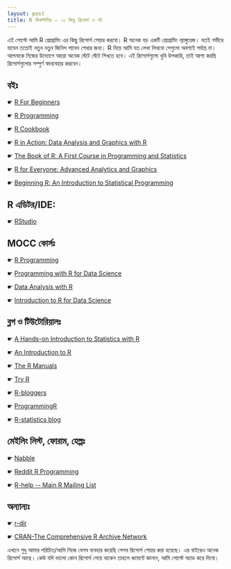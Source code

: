 ```yaml
---
layout: post
title: R কিকস্টার্টার – ০১ কিছু রিসোর্স ও বই
---
```

এই পোস্টে আমি R প্রোগ্রামিং এর কিছু রিসোর্স শেয়ার করবো। R অনেক বড় একটি প্রোগ্রামিং ল্যাঙ্গুয়েজ। যতই গভীরে যাবেন ততোই নতুন নতুন জিনিস পাবেন শেখার জন্য। R নিয়ে আমি যত লেখা লিখবো সেগুলো অবশ্যই পর্যাপ্ত না। আপনাকে নিজের উদ্যোগে আরো অনেক ঘেঁটে ঘেঁটে শিখতে হবে। এই রিসোর্সগুলো খুবি উপকারি, তাই আশা করছি রিসোর্সগুলোর সম্পুর্ণ স্বদব্যবহার করবেন।

## বইঃ
   ☛ [R For Beginners](https://cran.r-project.org/doc/contrib/Paradis-rdebuts_en.pdf)
   
   ☛ [R Programming](https://en.wikibooks.org/wiki/R_Programming)
   
   ☛ [R Cookbook](https://www.amazon.com/Cookbook-OReilly-Cookbooks-Paul-Teetor/dp/0596809158/)
   
   ☛ [R in Action: Data Analysis and Graphics with R](https://www.amazon.com/Action-Data-Analysis-Graphics/dp/1617291382/)
   
   ☛ [The Book of R: A First Course in Programming and Statistics](https://www.amazon.com/Book-First-Course-Programming-Statistics/dp/1593276516/) 
   
   ☛ [R for Everyone: Advanced Analytics and Graphics](https://www.amazon.com/Everyone-Advanced-Analytics-Graphics-Addison-Wesley/dp/0321888030/)
   
   ☛ [Beginning R: An Introduction to Statistical Programming](https://www.amazon.com/Beginning-R-Introduction-Statistical-Programming/dp/1484203747/)

## R এডিটর/IDE:
   ☛ [RStudio](https://www.rstudio.com/home/)

## MOCC কোর্সঃ 
   ☛ [R Programming](https://www.edx.org/course/introduction-r-data-science-microsoft-dat204x-1)
   
   ☛ [Programming with R for Data Science](https://prod-edx-mktg-edit.edx.org/course/programming-r-data-science-microsoft-dat209x-0)
   
   ☛ [Data Analysis with R](https://www.udacity.com/course/data-analysis-with-r--ud651)
   
   ☛ [Introduction to R for Data Science](https://www.edx.org/course/introduction-r-data-science-microsoft-dat204x-1)

## ব্লগ ও টিউটোরিয়ালঃ
   ☛ [A Hands-on Introduction to Statistics with R](https://www.datacamp.com/introduction-to-statistics)
   
   ☛ [An Introduction to R](https://cran.r-project.org/doc/manuals/r-release/R-intro.html)
   
   ☛ [The R Manuals](https://cran.r-project.org/manuals.html)
   
   ☛ [Try R](https://www.codeschool.com/courses/try-r)
   
   ☛ [R-bloggers](http://www.r-bloggers.com/)
   
   ☛ [ProgrammingR](http://www.programmingr.com/)
   
   ☛ [R-statistics blog](https://www.r-statistics.com/)

## মেইলিং লিস্ট, ফোরাম, হেল্পঃ
   ☛ [Nabble](http://r.789695.n4.nabble.com/)
   
   ☛ [Reddit R Programming](https://www.reddit.com/r/programming/)
   
   ☛ [R-help -- Main R Mailing List](https://stat.ethz.ch/mailman/listinfo/r-help)

## অন্যান্যঃ
   ☛ [r-dir](https://r-dir.com/)
   
   ☛ [CRAN-The Comprehensive R Archive Network](https://cran.r-project.org/)

এখানে শুধু আমার পরিচিত/আমি নিজে যেসব ব্যবহার করেছি সেসব রিসোর্স শেয়ার করা হয়েছে। এর বাইরেও অনেক রিসোর্স আছে। কেউ যদি ভালো কোন রিসোর্স পেয়ে থাকেন তাহলে কমেন্টে জানান, আমি পোস্টে অ্যাড করে দিবো।
